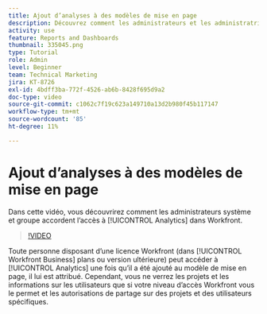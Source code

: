 ```yaml
---
title: Ajout d’analyses à des modèles de mise en page
description: Découvrez comment les administrateurs et les administratrices système et de groupes accordent l’accès à Analytics.
activity: use
feature: Reports and Dashboards
thumbnail: 335045.png
type: Tutorial
role: Admin
level: Beginner
team: Technical Marketing
jira: KT-8726
exl-id: 4bdff3ba-772f-4526-ab6b-8428f695d9a2
doc-type: video
source-git-commit: c1062c7f19c623a149710a13d2b980f45b117147
workflow-type: tm+mt
source-wordcount: '85'
ht-degree: 11%

---
```


# Ajout d’analyses à des modèles de mise en page

Dans cette vidéo, vous découvrirez comment les administrateurs système et groupe accordent l’accès à [!UICONTROL Analytics] dans Workfront.


>[!VIDEO](https://video.tv.adobe.com/v/335045/?quality=12&learn=on)

Toute personne disposant d’une licence Workfront (dans [!UICONTROL Workfront Business] plans ou version ultérieure) peut accéder à [!UICONTROL Analytics] une fois qu’il a été ajouté au modèle de mise en page, il lui est attribué. Cependant, vous ne verrez les projets et les informations sur les utilisateurs que si votre niveau d’accès Workfront vous le permet et les autorisations de partage sur des projets et des utilisateurs spécifiques.
